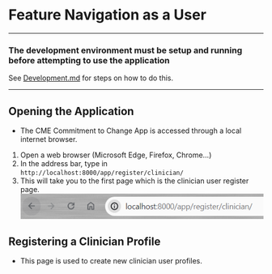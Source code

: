 # Feature Navigation as a User
***
### **__The development environment must be setup and running before attempting to use the application__**
See [Development.md](Development.md) for steps on how to do this.
***

## Opening the Application
- The CME Commitment to Change App is accessed through a local internet browser.
1. Open a web browser (Microsoft Edge, Firefox, Chrome...)
2. In the address bar, type in `http://localhost:8000/app/register/clinician/`
3. This will take you to the first page which is the clinician user register page.
   ![localhost](<../Auxiliary Files/Images/User_Images/localhost.PNG>)

  
## Registering a Clinician Profile
- This page is used to create new clinician user profiles.



